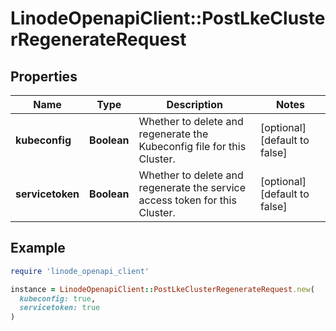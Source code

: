 # LinodeOpenapiClient::PostLkeClusterRegenerateRequest

## Properties

| Name | Type | Description | Notes |
| ---- | ---- | ----------- | ----- |
| **kubeconfig** | **Boolean** | Whether to delete and regenerate the Kubeconfig file for this Cluster. | [optional][default to false] |
| **servicetoken** | **Boolean** | Whether to delete and regenerate the service access token for this Cluster. | [optional][default to false] |

## Example

```ruby
require 'linode_openapi_client'

instance = LinodeOpenapiClient::PostLkeClusterRegenerateRequest.new(
  kubeconfig: true,
  servicetoken: true
)
```


